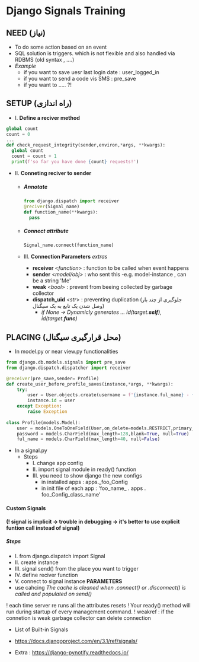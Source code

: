 # Django Signals Training

## NEED (نیاز)
- To do some action based on an event
- SQL solution is triggers. which is not flexible and also handled via RDBMS (old syntax , ....)
- *Example*
  - if you want to save uesr last login date : user_logged_in
  - if you want to send a code vis SMS : pre_save
  - if you want to ..... ?!

## SETUP (راه اندازی)
- I.   **Define a reciver method**
```python
global count
count = 0
...
def check_request_integrity(sender,environ,*args, **kwargs):
  global count
  count = count + 1
  print(f'so far you have done {count} requests!')
```
- II. **Conneting reciver to sender**
  - ##### Annotate
      ```python
      from django.dispatch import receiver
      @reciver(Signal_name)
      def function_name(**kwargs):
        pass
      ```
  - ##### Connect attribute

      ```python
      Signal_name.connect(function_name)  
      ```
  - III. **Connection Parameters**  _extras_
      - **receiver** <_function_> : function to be called when event happens
      - **sender** <_model/obj_> : who sent this -e.g. model-instance , can be a string 'Me' 
      - **weak** <_bool_> : prevent from beeing collected by garbage collector
      - **dispatch_uid** <_str_> : preventing duplication (جلوگیری از چند بار وصل شدن یک تابع به یک سیگنال)
        - _if None -> Dynamicly generates ... id(target.__self__), id(target.__func__)_
  
    

## PLACING (محل قرارگیری سیگنال)
-  In model.py or near view.py functionalities

```python
from django.db.models.signals import pre_save
from django.dispatch.dispatcher import receiver

@receiver(pre_save,sender= Profile)
def create_user_before_profile_saves(instance,*args, **kwargs):
    try:
        user = User.objects.create(username = f'{instance.ful_name} - {instance.phonenumber}',password=instance.password) 
        instance.id = user
    except Exception:
        raise Exception
        
class Profile(models.Model):
    user = models.OneToOneField(User,on_delete=models.RESTRICT,primary_key=True,blank=True)
    password = models.CharField(max_length=128,blank=True, null=True)
    ful_name = models.CharField(max_length=40, null=False)

```
-  In a signal.py
    - Steps
      - I. change app config
      - II. import signal module in ready() function
      - III. you need to show django the new configs
        - in installed apps :  apps._foo_Config
        - in init file of each app :    'foo_name_ . apps . foo_Config_class_name'


#### Custom Signals 
**(! signal is implicit -> trouble in debugging -> it's better to use explicit funtion call instead of signal)**
##### Steps
- I.    from django.dispatch import Signal
- II.   create instance
- III.  signal send() from the place you want to trigger 
- IV.   define reciver function
- V.    connect to signal instance
**PARAMETERS**
- use cahcing   _The cache is cleaned when .connect() or .disconnect() is called and populated on send()_


! each time server re runs all the attributes resets
! Your ready() method will run during startup of every management command. 
! weakref : if the connetion is weak garbage collector can delete connection 


- List of Built-in Signals
- https://docs.djangoproject.com/en/3.1/ref/signals/


- Extra : https://django-pynotify.readthedocs.io/
